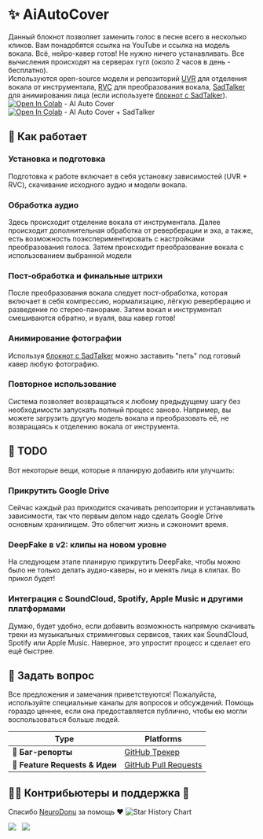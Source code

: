# ✨ AiAutoCover
Данный блокнот позволяет заменить голос в песне всего в несколько кликов. Вам понадобятся ссылка на YouTube и ссылка на модель вокала. Всё, нейро-кавер готов! Не нужно ничего устанавливать. Все вычисления происходят на серверах гугл (около 2 часов в день - бесплатно).  
Используются open-source модели и репозиторий [UVR](https://github.com/Anjok07/ultimatevocalremovergui) для отделения вокала от инструментала, [RVC](https://github.com/Mangio621/Mangio-RVC-Fork) для преобразования вокала, [SadTalker](https://github.com/OpenTalker/SadTalker) для анимирования лица (если используете [блокнот с SadTalker](https://github.com/self-destruction/AiAutoCover/blob/main/AI_Auto_Cover_SadTalker_V1.ipynb)).  
[![Open In Colab](https://colab.research.google.com/assets/colab-badge.svg)](https://colab.research.google.com/github/self-destruction/AiAutoCover/blob/main/AI_Auto_Cover_V1.ipynb) - AI Auto Cover  
[![Open In Colab](https://colab.research.google.com/assets/colab-badge.svg)](https://colab.research.google.com/github/self-destruction/AiAutoCover/blob/main/AI_Auto_Cover_SadTalker_V1.ipynb) - AI Auto Cover + SadTalker

## 💪 Как работает

### Установка и подготовка

Подготовка к работе включает в себя установку зависимостей (UVR + RVC), скачивание исходного аудио и модели вокала.

### Обработка аудио

Здесь происходит отделение вокала от инструментала. Далее происходит дополнительная обработка от реверберации и эха, а также, есть возможность поэкспериментировать с настройками преобразования голоса. Затем происходит преобразование вокала с использованием выбранной модели

### Пост-обработка и финальные штрихи

После преобразования вокала следует пост-обработка, которая включает в себя компрессию, нормализацию, лёгкую реверберацию и разведение по стерео-панораме. Затем вокал и инструментал смешиваются обратно, и вуаля, ваш кавер готов!

### Анимирование фотографии

Используя [блокнот с SadTalker](https://github.com/self-destruction/AiAutoCover/blob/main/AI_Auto_Cover_SadTalker_V1.ipynb) можно заставить "петь" под готовый кавер любую фотографию.

### Повторное использование

Система позволяет возвращаться к любому предыдущему шагу без необходимости запускать полный процесс заново. Например, вы можете загрузить другую модель вокала и преобразовать её, не возвращаясь к отделению вокала от инструмента.

## 📌 TODO

Вот некоторые вещи, которые я планирую добавить или улучшить:

### Прикрутить Google Drive
Сейчас каждый раз приходится скачивать репозитории и устанавливать зависимости, так что первым делом надо сделать Google Drive основным хранилищем. Это облегчит жизнь и сэкономит время.

### DeepFake в v2: клипы на новом уровне
На следующем этапе планирую прикрутить DeepFake, чтобы можно было не только делать аудио-каверы, но и менять лица в клипах. Во прикол будет!

### Интеграция с SoundCloud, Spotify, Apple Music и другими платформами
Думаю, будет удобно, если добавить возможность напрямую скачивать треки из музыкальных стриминговых сервисов, таких как SoundCloud, Spotify или Apple Music. Наверное, это упростит процесс и сделает его ещё быстрее.

## 💬 Задать вопрос
Все предложения и замечания приветствуются! Пожалуйста, используйте специальные каналы для вопросов и обсуждений. Помощь гораздо ценнее, если она предоставляется публично, чтобы ею могли воспользоваться больше людей.

| Type                            | Platforms                               |
| ------------------------------- | --------------------------------------- |
| 🚨 **Баг-репорты**              | [GitHub Трекер]                  |
| 🎁 **Feature Requests & Идеи** | [GitHub Pull Requests]                  |

[gitHub трекер]: https://github.com/self-destruction/AiAutoCover/issues
[github pull requests]: https://github.com/self-destruction/AiAutoCover/pulls
## 👩‍💻 Контрибьютеры и поддержка 🐸
Спасибо [NeuroDonu](https://github.com/NeuroDonu) за помощь ❤
<picture>
  <source media="(prefers-color-scheme: dark)" srcset="https://api.star-history.com/svg?repos=self-destruction/AiAutoCover&type=Date&theme=dark" />
  <source media="(prefers-color-scheme: light)" srcset="https://api.star-history.com/svg?repos=self-destruction/AiAutoCover&type=Date" />
  <img alt="Star History Chart" src="https://api.star-history.com/svg?repos=self-destruction/AiAutoCover&type=Date" />
</picture>

[![](https://img.buymeacoffee.com/button-api/?text=Buy%20me%20a%20Coffee%20for%20Morning&emoji=:☕&slug=intercross&button_colour=c69d8a&font_colour=000000&font_family=Arial&outline_colour=000000&coffee_colour=FFDD00)](https://ko-fi.com/intercross) &nbsp;
[![](https://img.buymeacoffee.com/button-api/?text=Buy%20me%20a%20Beer%20for%20the%20Night&emoji=🍺&slug=intercross&button_colour=FFDD00&font_colour=000000&font_family=Arial&outline_colour=000000&coffee_colour=ffffff)](https://www.buymeacoffee.com/intercross)  
